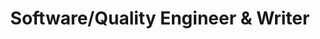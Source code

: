 ---
# Feel free to add content and custom Front Matter to this file.
# To modify the layout, see https://jekyllrb.com/docs/themes/#overriding-theme-defaults
layout: splash
type: splash
title: Software/Quality Engineer & Writer
excerpt: Passionate about crafting quality software in adherence to Quality standards. Writing when not coding.
header:
    overlay_color: "#000"
    overlay_filter: 0.55
    caption: 
    tagline: Software/Quality Engineer & Writer
    show_overlay_excerpt: true
---